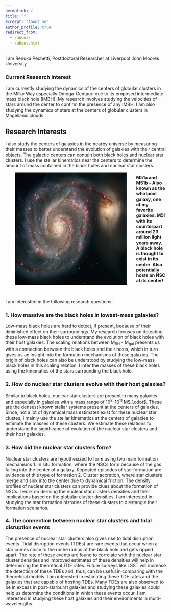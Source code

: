 ```yaml
---
permalink: /
title: ""
excerpt: "About me"
author_profile: true
redirect_from: 
  - /about/
  - /about.html
---
```



I am Renuka Pechetti, Postdoctoral Researcher at Liverpool John Moores University  

### Current Research Interest 
I am currently studying the dynamics of the centers of globular clusters in the Milky Way especially Omega-Centauri due to its proposed intermediate-mass black hole (IMBH). My research involves studying the velocities of stars around the center to confirm the presence of any IMBH. I am also studying the dynamics of stars at the centers of globular clusters in Magellanic clouds. 

Research Interests
---
I also study the centers of galaxies in the nearby universe by measuring their masses to better understand the evolution of galaxies with their central objects. The galactic centers can contain both black holes and nuclear star clusters. I use the stellar kinematics near the centers to determine the amount of mass contained in the black holes and nuclear star clusters.

<img style="padding: 0 30px; float: left;" src="/images/m51.jpg" alt="m51" height="350" width="350" class="center">
<!-- <img style="float: left;" src="/images/m51.jpg"> -->
<!-- ![](/images/m51.jpg){:height="30%" width="50%"}-->

 <h4>M51a and M51b - Also known as the whirlpool galaxy, one of my favorite galaxies. M51 with its counterpart around 23 million light years away. A black hole is thought to exist in its center. Also potentially hosts an NSC at its center!</h4>
<div style="clear: both;"></div>
<br>
<p>I am interested in the following research questions:</p>
<h3>1. How massive are the black holes in lowest-mass galaxies?</h3>
<p>Low-mass black holes are hard to detect, if present, because of their diminished effect on their surroundings. My research focuses on detecting these low-mass black holes to understand the evolution of black holes with their host galaxies. The scaling relations between M<sub>BH</sub> - M<sub>gal</sub> presents us with a connection between the black holes and their hosts, which in turn gives us an insight into the formation mechanisms of these galaxies. The origin of black holes can also be understood by studying the low-mass black holes in this scaling relation. I infer the masses of these black holes using the kinematics of the stars surrounding the black hole. </p>
<h3>2. How do nuclear star clusters evolve with their host galaxies?</h3>
Similar to black holes, nuclear star clusters are present in many galaxies and especially in galaxies with a mass range of 10<sup>8</sup>-10<sup>11</sup> M$_\odot$. These are the densest known stellar systems present at the centers of galaxies. Since, not a lot of dynamical mass estimates exist for these nuclear star clustes, I mainly use the stellar kinematics at the centers of galaxies to estimate the masses of these clusters. We estimate these relations to understand the significance of evolution of the nuclear star clusters and their host galaxies. 
<h3>3. How did the nuclear star clusters form?</h3> 
Nuclear star clusters are hypothesized to form using two main formation mechanisms 1. In situ formation; where the NSCs form because of the gas falling into the center of a galaxy. Repeated episodes of star formation are evidence of this type of formation  2. Cluster accretion, where star clusters merge and sink into the center due to dynamical friction. The density profiles of nuclear star clusters can provide clues about the formation of NSCs. I work on deriving the nuclear star clusters densities and their implications based on the globular cluster densities. I am interested in studying the star formation histories of these clusters to diestangle their formation scenarios.

<h3>4. The connection between nuclear star clusters and tidal disruption events</h3>
The presence of nuclear star clusters also gives rise to tidal disruption events. Tidal disruption events (TDEs) are rare events that occur when a star comes close to the roche radius of the black hole and gets ripped apart. The rate of these events are found to correlate with the nuclear star cluster densities and improved estimates of these densities will help in determining the theoretical TDE rates. Future surveys like LSST will increase the detection of these TDEs and, thus, can be useful in comparing with the theoretical models.  I am interested in estimating these TDE rates and the galaxies that are capable of hosting TDEs. Many TDEs are also observed to be in excess in post-starburst galaxies and studying these galaxies could help us determine the conditions in which these events occur. I am interested in studying these host galaxies and their environments in multi-wavelengths. 




